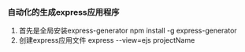 ### 自动化的生成express应用程序
1. 首先是全局安装express-generator   npm install -g express-generator
2. 创建express应用文件         express --view=ejs projectName